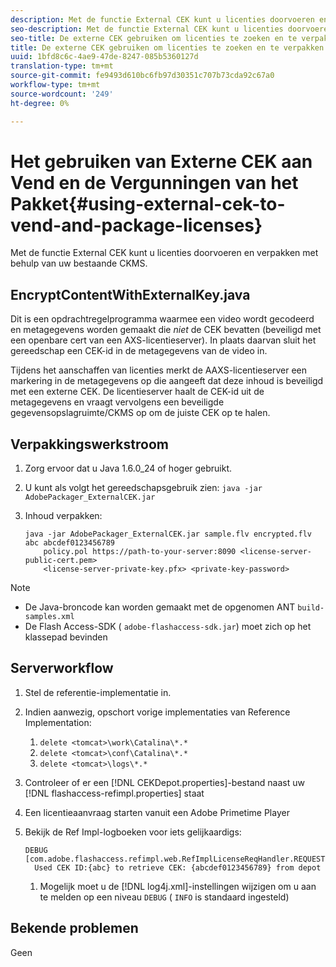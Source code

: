 ```yaml
---
description: Met de functie External CEK kunt u licenties doorvoeren en verpakken met behulp van uw bestaande CKMS.
seo-description: Met de functie External CEK kunt u licenties doorvoeren en verpakken met behulp van uw bestaande CKMS.
seo-title: De externe CEK gebruiken om licenties te zoeken en te verpakken
title: De externe CEK gebruiken om licenties te zoeken en te verpakken
uuid: 1bfd8c6c-4ae9-47de-8247-085b5360127d
translation-type: tm+mt
source-git-commit: fe9493d610bc6fb97d30351c707b73cda92c67a0
workflow-type: tm+mt
source-wordcount: '249'
ht-degree: 0%

---
```



# Het gebruiken van Externe CEK aan Vend en de Vergunningen van het Pakket{#using-external-cek-to-vend-and-package-licenses}

Met de functie External CEK kunt u licenties doorvoeren en verpakken met behulp van uw bestaande CKMS.

## EncryptContentWithExternalKey.java

Dit is een opdrachtregelprogramma waarmee een video wordt gecodeerd en metagegevens worden gemaakt die *niet* de CEK bevatten (beveiligd met een openbare cert van een AXS-licentieserver). In plaats daarvan sluit het gereedschap een CEK-id in de metagegevens van de video in.

Tijdens het aanschaffen van licenties merkt de AAXS-licentieserver een markering in de metagegevens op die aangeeft dat deze inhoud is beveiligd met een externe CEK. De licentieserver haalt de CEK-id uit de metagegevens en vraagt vervolgens een beveiligde gegevensopslagruimte/CKMS op om de juiste CEK op te halen.

## Verpakkingswerkstroom

1. Zorg ervoor dat u Java 1.6.0_24 of hoger gebruikt.
1. U kunt als volgt het gereedschapsgebruik zien: `java -jar AdobePackager_ExternalCEK.jar`
1. Inhoud verpakken:

   ```
   java -jar AdobePackager_ExternalCEK.jar sample.flv encrypted.flv abc abcdef0123456789 
       policy.pol https://path-to-your-server:8090 <license-server-public-cert.pem> 
       <license-server-private-key.pfx> <private-key-password>
   ```

>[!NOTE]
>
>* De Java-broncode kan worden gemaakt met de opgenomen ANT `build-samples.xml`
>* De Flash Access-SDK ( `adobe-flashaccess-sdk.jar`) moet zich op het klassepad bevinden

>



## Serverworkflow

1. Stel de referentie-implementatie in.
1. Indien aanwezig, opschort vorige implementaties van Reference Implementation:

   1. `delete <tomcat>\work\Catalina\*.*`
   1. `delete <tomcat>\conf\Catalina\*.*`
   1. `delete <tomcat>\logs\*.*`

1. Controleer of er een [!DNL CEKDepot.properties]-bestand naast uw [!DNL flashaccess-refimpl.properties] staat

1. Een licentieaanvraag starten vanuit een Adobe Primetime Player
1. Bekijk de Ref Impl-logboeken voor iets gelijkaardigs:

   ```
   DEBUG [com.adobe.flashaccess.refimpl.web.RefImplLicenseReqHandler.REQUESTS] 
     Used CEK ID:{abc} to retrieve CEK: {abcdef0123456789} from depot
   ```

   1. Mogelijk moet u de [!DNL log4j.xml]-instellingen wijzigen om u aan te melden op een niveau `DEBUG` ( `INFO` is standaard ingesteld)

## Bekende problemen

Geen
